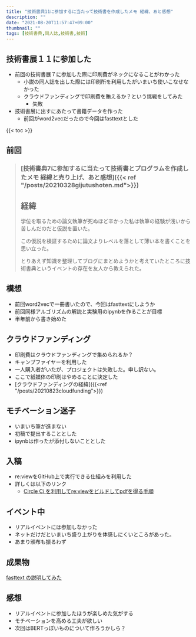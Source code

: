 ```yaml
---
title: "技術書典11に参加するに当たって技術書を作成したメモ 経緯、あと感想"
description: ""
date: "2021-08-20T11:57:47+09:00"
thumbnail: ""
tags: [技術書典,同人誌,技術書,技術]
---
```

## 技術書展１１に参加した
- 前回の技術書展７に参加した際に印刷費がネックになることがわかった
  - 小説の同人誌を出した際には印刷所を利用したがいまいち使いこなせなかった
  - クラウドファンディングで印刷費を賄えるか？という挑戦をしてみた
    - 失敗
- 技術書展に出すにあたって書籍データを作った
  - 前回がword2vecだったので今回はfasttextとした

{{< toc >}}

## 前回
>### [技術書典7に参加するに当たって技術書とプログラムを作成したメモ 経緯と売り上げ、あと感想]({{< ref "/posts/20210328gijutushoten.md">}})
>## 経緯
>学位を取るための論文執筆が死ぬほど辛かった私は執筆の経験が浅いから苦しんだのだと仮説を置いた。
>
>この仮説を検証するために論文よりレベルを落として薄い本を書くことを思い立った。
>
>とりあえず知識を整理してブログにまとめようかと考えていたところに技術書典というイベントの存在を友人から教えられた。
## 構想
- 前回word2vecで一冊書いたので、今回はfasttextにしようか
- 前回同様アルゴリズムの解説と実験用のipynbを作ることが目標
- 半年前から書き始めた

## クラウドファンディング
- 印刷費はクラウドファンディングで集められるか？
- キャンプファイヤーを利用した
- 一人購入者がいたが、プロジェクトは失敗した。申し訳ない。
- ここで紙媒体の印刷はやめることに決定した
- [クラウドファンディングの経緯]({{<ref "/posts/20210823cloudfunding">}})

## モチベーション迷子
- いまいち筆が進まない
- 初稿で提出することとした
- ipynbは作ったが添付しないこととした

## 入稿
- re:viewをGitHub上で実行できる仕組みを利用した
- 詳しくは以下のリンク
  - [Circle Ci を利用してre:viewをビルドしてpdfを得る手順]()

## イベント中
- リアルイベントには参加しなかった
- ネットだけだといまいち盛り上がりを体感しにくいところがあった。
- あまり頒布も振るわず

## 成果物
[fasttext の説明してみた](https://subcul-science.booth.pm/items/3152477)

## 感想
- リアルイベントに参加したほうが楽しめた気がする
- モチベーションを高める工夫が欲しい
- 次回はBERTっぽいものについて作ろうかしら？